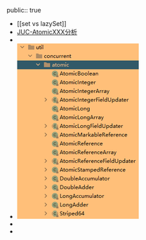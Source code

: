 public:: true

- [[set vs lazySet]]
- [JUC-AtomicXXX分析](https://juejin.cn/post/7001482547318243359)
-
- ![image.png](../assets/image_1643018276652_0.png)
-
-
